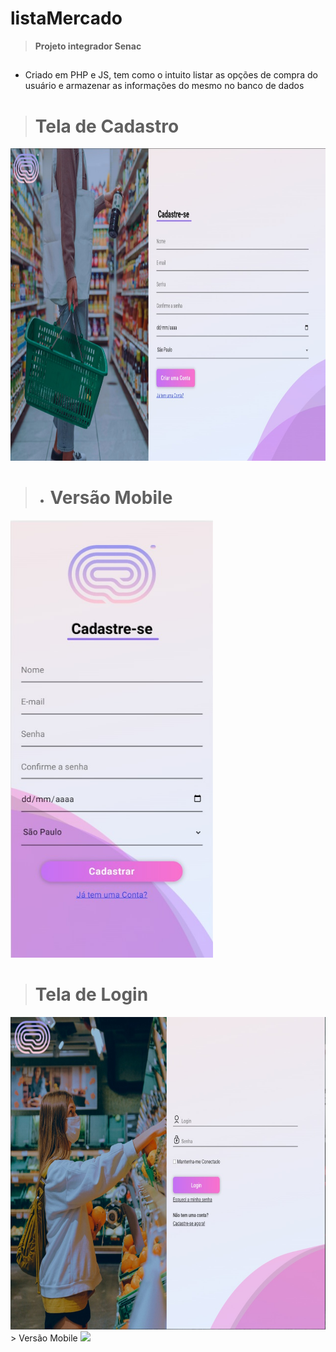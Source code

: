 # listaMercado
> **Projeto integrador Senac**
 ##
* Criado em PHP e JS, tem como o intuito listar as opções de compra do usuário e armazenar as informações do mesmo no banco de dados

> # Tela de Cadastro
<img src= "view/assets/imagens/tela-cadastro.jpeg" height = 500px;>

> * # Versão Mobile

<img src="view/assets/imagens/tela-cadastro-mobile.jpeg" height = 700px;>

##

> # Tela de Login
<img src= "view/assets/imagens/tela-login.jpeg" height = 500px;>
> Versão Mobile
<img src="view/assets/imagens/tela-login-mobile.jpeg" height = 700px;>
